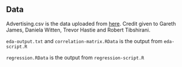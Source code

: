 ## Data 

Advertising.csv is the data uploaded from [here](http://www-bcf.usc.edu/~gareth/ISL/Advertising.csv). Credit given to Gareth James, Daniela Witten, Trevor Hastie and Robert Tibshirani.

`eda-output.txt` and `correlation-matrix.RData` is the output from `eda-script.R`

`regression.RData` is the output from `regression-script.R`



